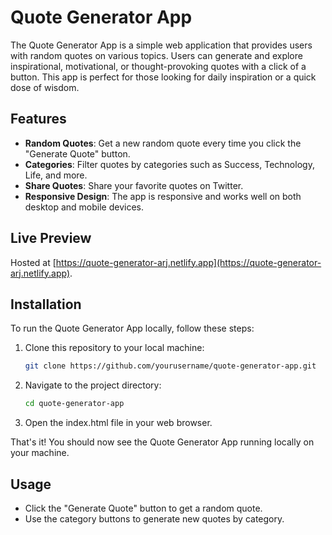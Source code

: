 # Quote Generator App

The Quote Generator App is a simple web application that provides users with random quotes on various topics. Users can generate and explore inspirational, motivational, or thought-provoking quotes with a click of a button. This app is perfect for those looking for daily inspiration or a quick dose of wisdom.


## Features

- **Random Quotes**: Get a new random quote every time you click the "Generate Quote" button.
- **Categories**: Filter quotes by categories such as Success, Technology, Life, and more.
- **Share Quotes**: Share your favorite quotes on Twitter.
- **Responsive Design**: The app is responsive and works well on both desktop and mobile devices.

## Live Preview

Hosted at [https://quote-generator-arj.netlify.app](https://quote-generator-arj.netlify.app).

## Installation

To run the Quote Generator App locally, follow these steps:

1. Clone this repository to your local machine:

   ```bash
   git clone https://github.com/yourusername/quote-generator-app.git
   
2. Navigate to the project directory:

   ```bash
   cd quote-generator-app

3. Open the index.html file in your web browser.

That's it! You should now see the Quote Generator App running locally on your machine.

 ## Usage
- Click the "Generate Quote" button to get a random quote.
- Use the category buttons to generate new quotes by category.
